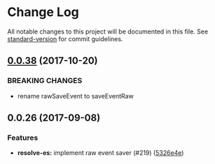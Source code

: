 # Change Log

All notable changes to this project will be documented in this file.
See [standard-version](https://github.com/conventional-changelog/standard-version) for commit guidelines.

<a name="0.0.38"></a>
## [0.0.38](https://github.com/reimagined/resolve/compare/v0.0.26...v0.0.38) (2017-10-20)


### BREAKING CHANGES

* rename rawSaveEvent to saveEventRaw



<a name="0.0.26"></a>
## 0.0.26 (2017-09-08)


### Features

* **resolve-es:** implement raw event saver (#219) ([5326e4e](https://github.com/reimagined/resolve/commit/5326e4e))
